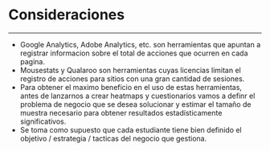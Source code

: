 # Consideraciones
---
- Google Analytics, Adobe Analytics, etc. son herramientas que apuntan a registrar informacion sobre el total de acciones que ocurren en cada pagina.
- Mousestats y Qualaroo son herramientas cuyas licencias limitan el registro de acciones para sitios con una gran cantidad de sesiones.
- Para obtener el maximo beneficio en el uso de estas herramientas, antes de lanzarnos a crear heatmaps y cuestionarios vamos a definr el problema de negocio que se desea solucionar y estimar el tamaño de muestra necesario para obtener resultados estadísticamente significativos.
- Se toma como supuesto que cada estudiante tiene bien definido el objetivo / estrategia / tacticas del negocio que gestiona.
